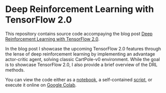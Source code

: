 # Deep Reinforcement Learning with TensorFlow 2.0

This repository contains source code accompaying the blog post [Deep Reinforcement Learning with TensorFlow 2.0](http://inoryy.com/post/tensorflow2-deep-reinforcement-learning/).

In the blog post I showcase the upcoming TensorFlow 2.0 features through the lense of deep reinforcement learning by implementing an advantage actor-critic agent, solving classic CartPole-v0 environment. While the goal is to showcase TensorFlow 2.0, I also provide a brief overview of the DRL methods.

You can view the code either as a [notebook](actor-critic-agent-with-tensorflow2.ipynb), a self-contained [script](a2c.py), or execute it online on [Google Colab](https://colab.research.google.com/drive/12QvW7VZSzoaF-Org-u-N6aiTdBN5ohNA).
